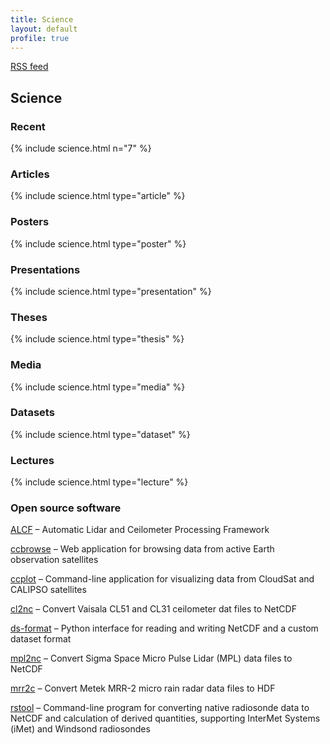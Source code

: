 ```yaml
---
title: Science
layout: default
profile: true
---
```


<a href="/rss/" class="rss-feed">RSS feed</a>

## Science

### Recent

{% include science.html n="7" %}

### Articles

{% include science.html type="article" %}

### Posters

{% include science.html type="poster" %}

### Presentations

{% include science.html type="presentation" %}

### Theses

{% include science.html type="thesis" %}

### Media

{% include science.html type="media" %}

### Datasets

{% include science.html type="dataset" %}

### Lectures

{% include science.html type="lecture" %}

### Open source software

[ALCF](https://alcf.peterkuma.net) – Automatic Lidar and Ceilometer Processing Framework

[ccbrowse](https://ccplot.org/ccbrowse/) – Web application for browsing data from active Earth observation satellites

[ccplot](https://ccplot.org) – Command-line application for visualizing data from CloudSat and CALIPSO satellites

[cl2nc](https://github.com/peterkuma/cl2nc) – Convert Vaisala CL51 and CL31 ceilometer dat files to NetCDF

[ds-format](https://ds-format.peterkuma.net) – Python interface for reading and writing NetCDF and a custom dataset format

[mpl2nc](https://github.com/peterkuma/mpl2nc) – Convert Sigma Space Micro Pulse Lidar (MPL) data files to NetCDF

[mrr2c](https://github.com/peterkuma/mrr2c) – Convert Metek MRR-2 micro rain radar data files to HDF

[rstool](https://github.com/peterkuma/rstool) – Command-line program for converting native radiosonde data to NetCDF and calculation of derived quantities, supporting InterMet Systems (iMet) and Windsond radiosondes
